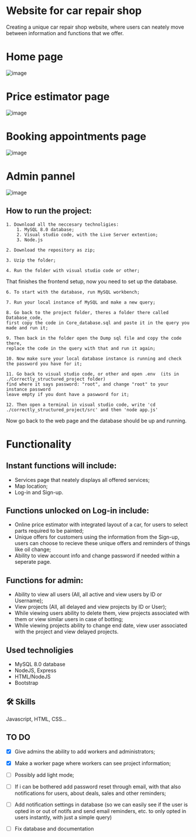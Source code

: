 


# Website for car repair shop

Creating a unique car repair shop website, where users can neately move between information and functions that we offer.

# Home page
![image](https://github.com/user-attachments/assets/c22de027-7ed9-42b3-9a4e-8a1a29de95a8)

# Price estimator page
![image](https://github.com/user-attachments/assets/5f9b21fa-87fd-4c00-bcbb-e1c13840bdaf)


# Booking appointments page
![image](https://github.com/user-attachments/assets/ad9176f4-797a-49dd-a322-6149601589c5)

# Admin pannel
![image](https://github.com/user-attachments/assets/47b1e5d6-9713-4a3e-a3c3-f09c7fd3d50a)


How to run the project:
- 
```
1. Download all the neccesary technoligies:
    1. MySQL 8.0 database;
    2. Visual studio code, with the Live Server extention;
    3. Node.js
```
```
2. Download the repository as zip;

3. Uzip the folder;

4. Run the folder with visual studio code or other;

```
That finishes the frontend setup, now you need to set up the database.
```
6. To start with the database, run MySQL workbench;

7. Run your local instance of MySQL and make a new query;

8. Go back to the project folder, theres a folder there called Database_code,
first copy the code in Core_database.sql and paste it in the query you made and run it;

9. Then back in the folder open the Dump sql file and copy the code there,
replace the code in the query with that and run it again;

10. Now make sure your local database instance is running and check the password you have for it;

11. Go back to visual studio code, or other and open .env  (its in ./Correctly_structured_project folder)
find where it says password: "root", and change "root" to your instance password
leave empty if you dont have a paswword for it;

12. Then open a terminal in visual studio code, write 'cd ./correctly_structured_project/src' and then 'node app.js'
````
Now go back to the web page and the database should be up and running.

  
# Functionality 
Instant functions will include:
- 
- Services page that neately displays all offered services;
- Map location;
- Log-in and Sign-up.
  
Functions unlocked on Log-in include:
- 
   - Online price estimator with integrated layout of a car, for users to select parts required to be painted;
   - Unique offers for customers using the information from the Sign-up, users can choose to recieve these unique offers and reminders of things like oil change;
   - Ability to view account info and change password if needed within a seperate page.
  
Functions for admin:
-
  - Ability to view all users (All, all active and view users by ID or Username);
  - View projects (All, all delayed and view projects by ID or User);
  - While viewing users ability to delete them, view projects associated with them or view similar users in case of botting;
  - While viewing projects ability to change end date, view user associated with the project and view delayed projects.

## Used technoligies

- MySQL 8.0 database
- NodeJS, Express
- HTML/NodeJS
- Bootstrap


## 🛠 Skills
Javascript, HTML, CSS...

## TO DO
- [x] Give admins the ability to add workers and administrators;
- [x] Make a worker page where workers can see project information;
- [ ] Possibly add light mode;
- [ ] If i can be bothered add password reset through email, with that also notifications for users, about deals, sales and other reminders;
- [ ] Add notification settings in database (so we can easily see if the user is opted in or out of notifs and send email reminders, etc. to only opted in users instantly, with just a simple query)
- [ ] Fix database and documentation

